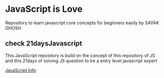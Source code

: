 # JavaScript is Love 

Repository to learn javascript core concepts for beginners easily by SAYAK GHOSH 

## check 21daysJavascript

This JavaScript repository is build on the concept of this repository of JS and this 21days of solving JS question to be a entry level javascript expert 

[JavaScript Info](https://javascript.info/)
